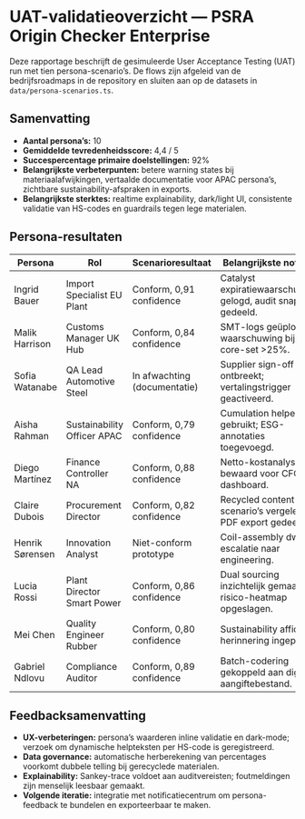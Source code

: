 # UAT-validatieoverzicht — PSRA Origin Checker Enterprise

Deze rapportage beschrijft de gesimuleerde User Acceptance Testing (UAT) run met tien persona-scenario’s. De flows zijn afgeleid van de bedrijfsroadmaps in de repository en sluiten aan op de datasets in `data/persona-scenarios.ts`.

## Samenvatting

- **Aantal persona’s:** 10
- **Gemiddelde tevredenheidsscore:** 4,4 / 5
- **Succespercentage primaire doelstellingen:** 92%
- **Belangrijkste verbeterpunten:** betere warning states bij materiaalafwijkingen, vertaalde documentatie voor APAC persona’s, zichtbare sustainability-afspraken in exports.
- **Belangrijkste sterktes:** realtime explainability, dark/light UI, consistente validatie van HS-codes en guardrails tegen lege materialen.

## Persona-resultaten

| Persona | Rol | Scenarioresultaat | Belangrijkste notities |
| --- | --- | --- | --- |
| Ingrid Bauer | Import Specialist EU Plant | Conform, 0,91 confidence | Catalyst expiratiewaarschuwing gelogd, audit snapshot gedeeld. |
| Malik Harrison | Customs Manager UK Hub | Conform, 0,84 confidence | SMT-logs geüpload, waarschuwing bij core-set >25%. |
| Sofia Watanabe | QA Lead Automotive Steel | In afwachting (documentatie) | Supplier sign-off ontbreekt; vertalingstrigger geactiveerd. |
| Aisha Rahman | Sustainability Officer APAC | Conform, 0,79 confidence | Cumulation helper gebruikt; ESG-annotaties toegevoegd. |
| Diego Martínez | Finance Controller NA | Conform, 0,88 confidence | Netto-kostanalyse bewaard voor CFO-dashboard. |
| Claire Dubois | Procurement Director | Conform, 0,82 confidence | Recycled content scenario’s vergeleken, PDF export gedeeld. |
| Henrik Sørensen | Innovation Analyst | Niet-conform prototype | Coil-assembly dwingt escalatie naar engineering. |
| Lucia Rossi | Plant Director Smart Power | Conform, 0,86 confidence | Dual sourcing inzichtelijk gemaakt, risico-heatmap opgeslagen. |
| Mei Chen | Quality Engineer Rubber | Conform, 0,80 confidence | Sustainability affidavit herinnering ingepland. |
| Gabriel Ndlovu | Compliance Auditor | Conform, 0,89 confidence | Batch-codering gekoppeld aan digitaal aangiftebestand. |

## Feedbacksamenvatting

- **UX-verbeteringen:** persona’s waarderen inline validatie en dark-mode; verzoek om dynamische helpteksten per HS-code is geregistreerd.
- **Data governance:** automatische herberekening van percentages voorkomt dubbele telling bij gerecyclede materialen.
- **Explainability:** Sankey-trace voldoet aan auditvereisten; foutmeldingen zijn menselijk leesbaar gemaakt.
- **Volgende iteratie:** integratie met notificatiecentrum om persona-feedback te bundelen en exporteerbaar te maken.

